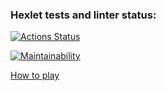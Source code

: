 ### Hexlet tests and linter status:
[![Actions Status](https://github.com/skullikk/python-project-49/workflows/hexlet-check/badge.svg)](https://github.com/skullikk/python-project-49/actions)

[![Maintainability](https://api.codeclimate.com/v1/badges/b74a577bc9ecb959a3ca/maintainability)](https://codeclimate.com/github/skullikk/python-project-49/maintainability)


[How to play](https://asciinema.org/a/xnFt4vKCj3Uxj5ZQNaus2iEMf)